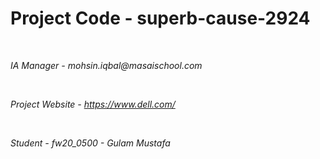 # Project Code - superb-cause-2924

<br/>

_IA  Manager - mohsin.iqbal@masaischool.com_

<br/>

_Project Website - https://www.dell.com/_

<br/>

_Student - fw20_0500 - Gulam Mustafa_

<br/>